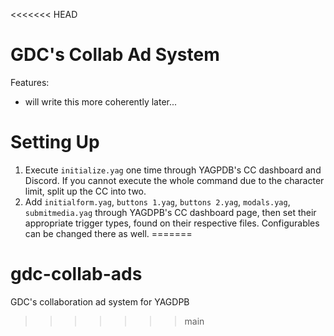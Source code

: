 <<<<<<< HEAD
# GDC's Collab Ad System

Features:
- will write this more coherently later...

# Setting Up

1. Execute `initialize.yag` one time through YAGPDB's CC dashboard and Discord. If you cannot execute the whole command due to the character limit, split up the CC into two.
2. Add `initialform.yag`, `buttons 1.yag`, `buttons 2.yag`, `modals.yag`, `submitmedia.yag` through YAGDPB's CC dashboard page, then set their appropriate trigger types, found on their respective files. Configurables can be changed there as well.
=======
# gdc-collab-ads
GDC's collaboration ad system for YAGDPB
>>>>>>> main
